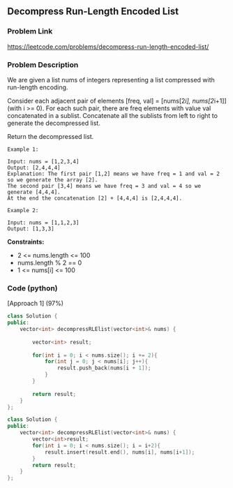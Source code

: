 ## Decompress Run-Length Encoded List

### Problem Link

https://leetcode.com/problems/decompress-run-length-encoded-list/

### Problem Description 

We are given a list nums of integers representing a list compressed with run-length encoding.

Consider each adjacent pair of elements [freq, val] = [nums[2*i], nums[2*i+1]] (with i >= 0).  For each such pair, there are freq elements with value val concatenated in a sublist. Concatenate all the sublists from left to right to generate the decompressed list.

Return the decompressed list.

```
Example 1:

Input: nums = [1,2,3,4]
Output: [2,4,4,4]
Explanation: The first pair [1,2] means we have freq = 1 and val = 2 so we generate the array [2].
The second pair [3,4] means we have freq = 3 and val = 4 so we generate [4,4,4].
At the end the concatenation [2] + [4,4,4] is [2,4,4,4].

```

```
Example 2:

Input: nums = [1,1,2,3]
Output: [1,3,3]

```

**Constraints:**

* 2 <= nums.length <= 100
* nums.length % 2 == 0
* 1 <= nums[i] <= 100


### Code (python)

[Approach 1] (97%)

```c++
class Solution {
public:
    vector<int> decompressRLElist(vector<int>& nums) {
        
        vector<int> result;
        
        for(int i = 0; i < nums.size(); i += 2){
            for(int j = 0; j < nums[i]; j++){
                result.push_back(nums[i + 1]);
            }
        }
        
        return result;
    }
};
```

```c++
class Solution {
public:
    vector<int> decompressRLElist(vector<int>& nums) {
        vector<int>result;
        for(int i = 0; i < nums.size(); i = i+2){
            result.insert(result.end(), nums[i], nums[i+1]);
        }
        return result;
    }
};
```